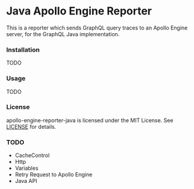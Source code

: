 # Java Apollo Engine Reporter

This is a reporter which sends GraphQL query traces to an Apollo Engine server, for the GraphQL Java
implementation.

### Installation

TODO

### Usage

TODO

### License

apollo-engine-reporter-java is licensed under the MIT License. See [LICENSE](./LICENSE) for details.

### TODO

- CacheControl
- Http
- Variables
- Retry Request to Apollo Engine
- Java API
